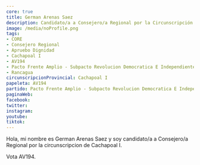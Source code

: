 ```yaml
---
core: true
title: German Arenas Saez
description: Candidato/a a Consejero/a Regional por la Circunscripción de Cachapoal I
image: /media/noProfile.png
tags:
- CORE
- Consejero Regional
- Apruebo Dignidad
- Cachapoal I
- AV194
- Pacto Frente Amplio - Subpacto Revolucion Democratica E Independientes - Revolucion Democratica
- Rancagua
circunscripcionProvincial: Cachapoal I
papeleta: AV194
partido: Pacto Frente Amplio - Subpacto Revolucion Democratica E Independientes - Revolucion Democratica
paginaWeb:
facebook:
twitter:
instagram:
youtube:
tiktok:
---
```

Hola, mi nombre es German Arenas Saez y soy candidato/a a Consejero/a Regional por la circunscripcion de Cachapoal I.

Vota AV194.